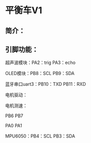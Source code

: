 # 平衡车V1

## 简介：



## 引脚功能：

超声波模块：PA2：trig		PA3：echo

OLED模块：PB8：SCL		PB9：SDA

蓝牙串口uart3：PB10：TXD		PB11：RXD

电机驱动：





电机测速：

PB6		PB7

PA0		PA1



MPU6050：PB4：SCL		PB3：SDA